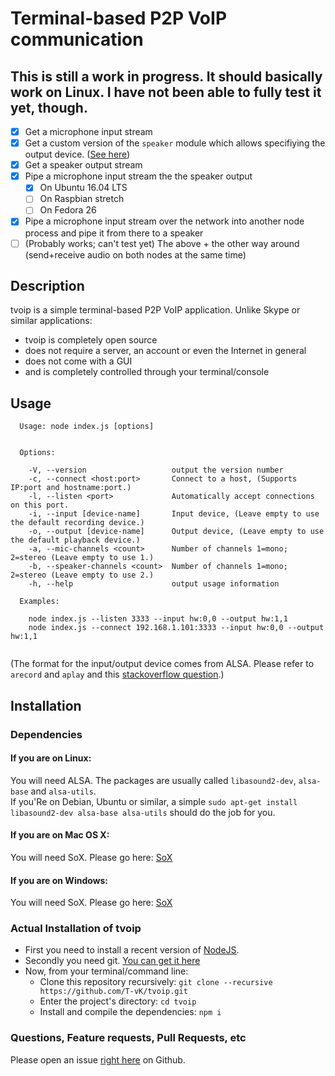 # Terminal-based P2P VoIP communication

## This is still a work in progress. It should basically work on Linux. I have not been able to fully test it yet, though.

- [x] Get a microphone input stream
- [x] Get a custom version of the `speaker` module which allows specifiying the output device. ([See here](https://github.com/T-vK/node-speaker/tree/select-audio-device))
- [x] Get a speaker output stream
- [x] Pipe a microphone input stream the the speaker output 
    - [x] On Ubuntu 16.04 LTS
    - [ ] On Raspbian stretch
    - [ ] On Fedora 26
- [x] Pipe a microphone input stream over the network into another node process and pipe it from there to a speaker 
- [ ] (Probably works; can't test yet) The above + the other way around (send+receive audio on both nodes at the same time)
   
## Description
tvoip is a simple terminal-based P2P VoIP application. Unlike Skype or similar applications:

 - tvoip is completely open source
 - does not require a server, an account or even the Internet in general
 - does not come with a GUI
 - and is completely controlled through your terminal/console

## Usage

```
  Usage: node index.js [options]


  Options:

    -V, --version                   output the version number
    -c, --connect <host:port>       Connect to a host, (Supports IP:port and hostname:port.)
    -l, --listen <port>             Automatically accept connections on this port.
    -i, --input [device-name]       Input device, (Leave empty to use the default recording device.)
    -o, --output [device-name]      Output device, (Leave empty to use the default playback device.)
    -a, --mic-channels <count>      Number of channels 1=mono; 2=stereo (Leave empty to use 1.)
    -b, --speaker-channels <count>  Number of channels 1=mono; 2=stereo (Leave empty to use 2.)
    -h, --help                      output usage information

  Examples:

    node index.js --listen 3333 --input hw:0,0 --output hw:1,1
    node index.js --connect 192.168.1.101:3333 --input hw:0,0 --output hw:1,1
    
```
(The format for the input/output device comes from ALSA. Please refer to `arecord` and `aplay` and this [stackoverflow question](https://superuser.com/questions/53957/what-do-alsa-devices-like-hw0-0-mean-how-do-i-figure-out-which-to-use).)


## Installation

### Dependencies

#### If you are on Linux:
You will need ALSA. The packages are usually called `libasound2-dev`, `alsa-base` and `alsa-utils`.  
If you'Re on Debian, Ubuntu or similar, a simple `sudo apt-get install libasound2-dev alsa-base alsa-utils` should do the job for you.

#### If you are on Mac OS X:
You will need SoX. Please go here: [SoX](https://sourceforge.net/projects/sox/files/sox/)

#### If you are on Windows:
You will need SoX. Please go here: [SoX](https://sourceforge.net/projects/sox/files/sox/)

### Actual Installation of tvoip

 - First you need to install a recent version of [NodeJS](https://nodejs.org/en/download/). 
 - Secondly you need git. [You can get it here](https://git-scm.com/downloads)
 - Now, from your terminal/command line:
    - Clone this repository recursively: `git clone --recursive https://github.com/T-vK/tvoip.git`
    - Enter the project's directory: `cd tvoip`
    - Install and compile the dependencies: `npm i`

### Questions, Feature requests, Pull Requests, etc

Please open an issue [right here](https://github.com/T-vK/tvoip/issues) on Github.
